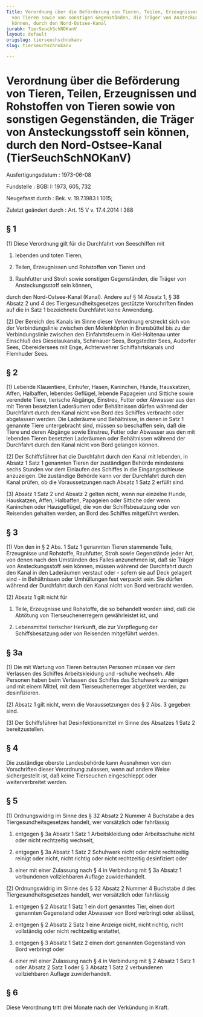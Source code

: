 ```yaml
---
Title: Verordnung über die Beförderung von Tieren, Teilen, Erzeugnissen und Rohstoffen
  von Tieren sowie von sonstigen Gegenständen, die Träger von Ansteckungsstoff sein
  können, durch den Nord-Ostsee-Kanal
jurabk: TierSeuchSchNOKanV
layout: default
origslug: tierseuchschnokanv
slug: tierseuchschnokanv

---
```


# Verordnung über die Beförderung von Tieren, Teilen, Erzeugnissen und Rohstoffen von Tieren sowie von sonstigen Gegenständen, die Träger von Ansteckungsstoff sein können, durch den Nord-Ostsee-Kanal (TierSeuchSchNOKanV)

Ausfertigungsdatum
:   1973-06-08

Fundstelle
:   BGBl I: 1973, 605, 732

Neugefasst durch
:   Bek. v. 19.7.1983 I 1015;

Zuletzt geändert durch
:   Art. 15 V v. 17.4.2014 I 388


## § 1

(1) Diese Verordnung gilt für die Durchfahrt von Seeschiffen mit

1.  lebenden und toten Tieren,


2.  Teilen, Erzeugnissen und Rohstoffen von Tieren und


3.  Rauhfutter und Stroh sowie sonstigen Gegenständen, die Träger von
    Ansteckungsstoff sein können,



durch den Nord-Ostsee-Kanal (Kanal). Andere auf § 14 Absatz 1, § 38
Absatz 2 und 4 des Tiergesundheitsgesetzes gestützte Vorschriften
finden auf die in Satz 1 bezeichnete Durchfahrt keine Anwendung.

(2) Der Bereich des Kanals im Sinne dieser Verordnung erstreckt sich
von der Verbindungslinie zwischen den Molenköpfen in Brunsbüttel bis
zu der Verbindungslinie zwischen den Einfahrtsfeuern in Kiel-Holtenau
unter Einschluß des Gieselaukanals, Schirnauer Sees, Borgstedter Sees,
Audorfer Sees, Obereidersees mit Enge, Achterwehrer Schiffahrtskanals
und Flemhuder Sees.


## § 2

(1) Lebende Klauentiere, Einhufer, Hasen, Kaninchen, Hunde,
Hauskatzen, Affen, Halbaffen, lebendes Geflügel, lebende Papageien und
Sittiche sowie verendete Tiere, tierische Abgänge, Einstreu, Futter
oder Abwasser aus den mit Tieren besetzten Laderäumen oder
Behältnissen dürfen während der Durchfahrt durch den Kanal nicht von
Bord des Schiffes verbracht oder abgelassen werden. Die Laderäume und
Behältnisse, in denen in Satz 1 genannte Tiere untergebracht sind,
müssen so beschaffen sein, daß die Tiere und deren Abgänge sowie
Einstreu, Futter oder Abwasser aus den mit lebenden Tieren besetzten
Laderäumen oder Behältnissen während der Durchfahrt durch den Kanal
nicht von Bord gelangen können.

(2) Der Schiffsführer hat die Durchfahrt durch den Kanal mit lebenden,
in Absatz 1 Satz 1 genannten Tieren der zuständigen Behörde mindestens
sechs Stunden vor dem Einlaufen des Schiffes in die Eingangsschleuse
anzuzeigen. Die zuständige Behörde kann vor der Durchfahrt durch den
Kanal prüfen, ob die Voraussetzungen nach Absatz 1 Satz 2 erfüllt
sind.

(3) Absatz 1 Satz 2 und Absatz 2 gelten nicht, wenn nur einzelne
Hunde, Hauskatzen, Affen, Halbaffen, Papageien oder Sittiche oder wenn
Kaninchen oder Hausgeflügel, die von der Schiffsbesatzung oder von
Reisenden gehalten werden, an Bord des Schiffes mitgeführt werden.


## § 3

(1) Von den in § 2 Abs. 1 Satz 1 genannten Tieren stammende Teile,
Erzeugnisse und Rohstoffe, Rauhfutter, Stroh sowie Gegenstände jeder
Art, von denen nach den Umständen des Falles anzunehmen ist, daß sie
Träger von Ansteckungsstoff sein können, müssen während der Durchfahrt
durch den Kanal in den Laderäumen verstaut oder - sofern sie auf Deck
gelagert sind - in Behältnissen oder Umhüllungen fest verpackt sein.
Sie dürfen während der Durchfahrt durch den Kanal nicht von Bord
verbracht werden.

(2) Absatz 1 gilt nicht für

1.  Teile, Erzeugnisse und Rohstoffe, die so behandelt worden sind, daß
    die Abtötung von Tierseuchenerregern gewährleistet ist, und


2.  Lebensmittel tierischer Herkunft, die zur Verpflegung der
    Schiffsbesatzung oder von Reisenden mitgeführt werden.





## § 3a

(1) Die mit Wartung von Tieren betrauten Personen müssen vor dem
Verlassen des Schiffes Arbeitskleidung und -schuhe wechseln. Alle
Personen haben beim Verlassen des Schiffes das Schuhwerk zu reinigen
und mit einem Mittel, mit dem Tierseuchenerreger abgetötet werden, zu
desinfizieren.

(2) Absatz 1 gilt nicht, wenn die Voraussetzungen des § 2 Abs. 3
gegeben sind.

(3) Der Schiffsführer hat Desinfektionsmittel im Sinne des Absatzes 1
Satz 2 bereitzustellen.


## § 4

Die zuständige oberste Landesbehörde kann Ausnahmen von den
Vorschriften dieser Verordnung zulassen, wenn auf andere Weise
sichergestellt ist, daß keine Tierseuchen eingeschleppt oder
weiterverbreitet werden.


## § 5

(1) Ordnungswidrig im Sinne des § 32 Absatz 2 Nummer 4 Buchstabe a des
Tiergesundheitsgesetzes handelt, wer vorsätzlich oder fahrlässig

1.  entgegen § 3a Absatz 1 Satz 1 Arbeitskleidung oder Arbeitsschuhe nicht
    oder nicht rechtzeitig wechselt,


2.  entgegen § 3a Absatz 1 Satz 2 Schuhwerk nicht oder nicht rechtzeitig
    reinigt oder nicht, nicht richtig oder nicht rechtzeitig desinfiziert
    oder


3.  einer mit einer Zulassung nach § 4 in Verbindung mit § 3a Absatz 1
    verbundenen vollziehbaren Auflage zuwiderhandelt.




(2) Ordnungswidrig im Sinne des § 32 Absatz 2 Nummer 4 Buchstabe d des
Tiergesundheitsgesetzes handelt, wer vorsätzlich oder fahrlässig

1.  entgegen § 2 Absatz 1 Satz 1 ein dort genanntes Tier, einen dort
    genannten Gegenstand oder Abwasser von Bord verbringt oder ablässt,


2.  entgegen § 2 Absatz 2 Satz 1 eine Anzeige nicht, nicht richtig, nicht
    vollständig oder nicht rechtzeitig erstattet,


3.  entgegen § 3 Absatz 1 Satz 2 einen dort genannten Gegenstand von Bord
    verbringt oder


4.  einer mit einer Zulassung nach § 4 in Verbindung mit § 2 Absatz 1 Satz
    1 oder Absatz 2 Satz 1 oder § 3 Absatz 1 Satz 2 verbundenen
    vollziehbaren Auflage zuwiderhandelt.





## § 6

Diese Verordnung tritt drei Monate nach der Verkündung in Kraft.

